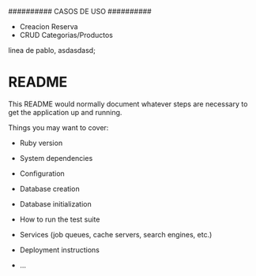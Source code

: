 ##########
  CASOS DE USO 
##########

- Creacion Reserva
- CRUD Categorias/Productos


linea de pablo, asdasdasd;

# README

This README would normally document whatever steps are necessary to get the
application up and running.

Things you may want to cover:

* Ruby version

* System dependencies

* Configuration

* Database creation

* Database initialization

* How to run the test suite

* Services (job queues, cache servers, search engines, etc.)

* Deployment instructions

* ...
